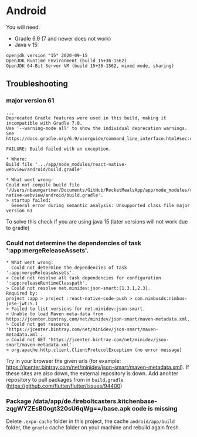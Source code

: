 # Android

You will need:

- Gradle 6.9 (7 and newer does not work)
- Java v 15:

```
openjdk version "15" 2020-09-15
OpenJDK Runtime Environment (build 15+36-1562)
OpenJDK 64-Bit Server VM (build 15+36-1562, mixed mode, sharing)
```


## Troubleshooting

### major version 61

```
...
Deprecated Gradle features were used in this build, making it incompatible with Gradle 7.0.
Use '--warning-mode all' to show the individual deprecation warnings.
See https://docs.gradle.org/6.9/userguide/command_line_interface.html#sec:command_line_warnings

FAILURE: Build failed with an exception.

* Where:
Build file '.../app/node_modules/react-native-webview/android/build.gradle'

* What went wrong:
Could not compile build file '/Users/nbaumgartner/Documents/GitHub/RocketMealsApp/app/node_modules/react-native-webview/android/build.gradle'.
> startup failed:
  General error during semantic analysis: Unsupported class file major version 61
```

To solve this check if you are using java 15 (later versions will not work due to gradle)


### Could not determine the dependencies of task ':app:mergeReleaseAssets'.

```
* What went wrong:
  Could not determine the dependencies of task ':app:mergeReleaseAssets'.
> Could not resolve all task dependencies for configuration ':app:releaseRuntimeClasspath'.
> Could not resolve net.minidev:json-smart:[1.3.1,2.3].
Required by:
project :app > project :react-native-code-push > com.nimbusds:nimbus-jose-jwt:5.1
> Failed to list versions for net.minidev:json-smart.
> Unable to load Maven meta-data from https://jcenter.bintray.com/net/minidev/json-smart/maven-metadata.xml.
> Could not get resource 'https://jcenter.bintray.com/net/minidev/json-smart/maven-metadata.xml'.
> Could not GET 'https://jcenter.bintray.com/net/minidev/json-smart/maven-metadata.xml'.
> org.apache.http.client.ClientProtocolException (no error message)
```

Try in your browser the given urls (for example: https://jcenter.bintray.com/net/minidev/json-smart/maven-metadata.xml).
If these sites are also down, the external repository is down.
Add anohter repository to pull packages from in `build.gradle` (https://github.com/flutter/flutter/issues/94400)


### Package /data/app/de.fireboltcasters.kitchenbase-zqgWYZEsB0ogt320sU6qWg==/base.apk code is missing

Delete `.expo-cache` folder in this project, the cache `android/app/build` folder, the `gradle` cache folder on your machine and rebuild again fresh.
